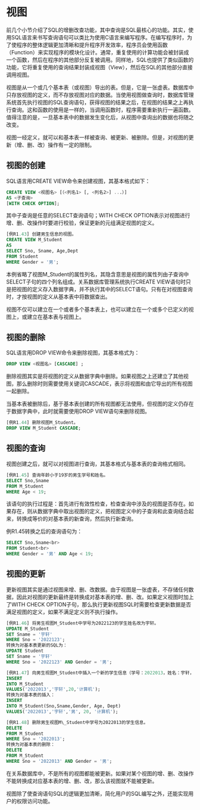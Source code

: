 # 视图

前几个小节介绍了SQL的增删改查功能，其中查询是SQL最核心的功能。其实，使用SQL语言来书写查询语句可以类比为使用C语言来编写程序。在编写程序时，为了使程序的整体逻辑更加清晰和提升程序开发效率，程序员会使用函数（Function）来实现程序的模块化设计。通常，重复使用的计算功能会被封装成一个函数，然后在程序的其他部分反复被调用。同样地，SQL也提供了类似函数的功能，它将重复使用的查询结果封装成视图（View），然后在SQL的其他部分直接调用视图。

视图是从一个或几个基本表（或视图）导出的表。但是，它是一张虚表。数据库中只存放视图的定义，而不存放视图对应的数据。当使用视图做查询时，数据库管理系统首先执行视图的SQL查询语句，获得视图的结果之后，在视图的结果之上再执行查询。这和函数的使用是一样的，当调用函数时，程序需要重新执行一遍函数。值得注意的是，一旦基本表中的数据发生变化后，从视图中查询出的数据也将随之改变。

视图一经定义，就可以和基本表一样被查询、被更新、被删除。但是，对视图的更新（增、删、改）操作有一定的限制。


## 视图的创建

SQL语言用CREATE VIEW命令来创建视图，其基本格式如下：

```SQL
CREATE VIEW <视图名> [（<列名1> [, <列名2>] ...）] 
AS <子查询>
[WITH CHECK OPTION];
```

其中子查询是任意的SELECT查询语句；WITH CHECK OPTION表示对视图进行增、删、改操作时要进行校验，保证更新的元组满足视图的定义。

```SQL
[例R1.43] 创建男生信息的视图。
CREATE VIEW M_Student 
AS
SELECT Sno, Sname, Age,Dept
FROM Student
WHERE Gender = '男';
```

本例省略了视图M_Student的属性列名，其隐含意思是视图的属性列由子查询中SELECT子句的四个列名组成。关系数据库管理系统执行CREATE VIEW语句时只是把视图的定义存入数据字典，并不执行其中的SELECT语句。只有在对视图查询时，才按视图的定义从基本表中将数据查出。

视图不仅可以建立在一个或者多个基本表上，也可以建立在一个或多个已定义的视图上，或建立在基本表与视图上。

## 视图的删除

SQL语言用DROP VIEW命令来删除视图，其基本格式为：

```SQL
DROP VIEW <视图名> [CASCADE] ;
```
删除视图其实是将视图的定义从数据字典中删除。如果视图之上还建立了其他视图，那么删除时则需要使用关键词CASCADE，表示将视图和由它导出的所有视图一起删除。

当基本表被删除后，基于基本表创建的所有视图都无法使用，但视图的定义仍存在于数据字典中，此时就需要使用DROP VIEW语句来删除视图。

```SQL
[例R1.44] 删除视图M_Student。
DROP VIEW M_Student CASCADE;
```

## 视图的查询

视图创建之后，就可以对视图进行查询，其基本格式与基本表的查询格式相同。

```SQL
[例R1.45] 查询年龄小于19岁的男生学号和姓名。
SELECT Sno,Sname
FROM M_Student
WHERE Age < 19;
```

该语句的执行过程是：首先进行有效性检查，检查查询中涉及的视图是否存在。如果存在，则从数据字典中取出视图的定义，把视图定义中的子查询和此查询结合起来，转换成等价的对基本表的新查询，然后执行新查询。

例R1.45转换之后的查询语句为：
```SQL
SELECT Sno,Sname<br>
FROM Student<br>
WHERE Gender = '男' AND Age < 19;
```

## 视图的更新

更新视图其实是通过视图来增、删、改数据。由于视图是一张虚表，不存储任何数据，因此对视图的更新最终是转换成对基本表的增、删、改。如果定义视图时加上了WITH CHECK OPTION子句，那么执行更新视图SQL时需要检查更新数据是否满足视图的定义，如果不满足定义则不执行操作。

```SQL
[例R1.46] 将男生视图M_Student中学号为2022123的学生姓名改为宇轩。
UPDATE M_Student
SET Sname = '宇轩' 
WHERE Sno = '2022123';
转换为对基本表更新的SQL为：
UPDATE Student
SET Sname = '宇轩' 
WHERE Sno = '2022123' AND Gender = '男';
```
```SQL
[例R1.47] 向男生视图M_Student中插入一个新的学生信息（学号：2022013，姓名：宇轩，年龄：20，系：计算机）。
INSERT
INTO M_Student 
VALUES('2022013','宇轩',20,'计算机');
转换为对基本表的插入：
INSERT
INTO M_Student(Sno,Sname,Gender, Age, Dept)
VALUES('2022013','宇轩','男', 20, '计算机');
```
```SQL
[例R1.48] 删除男生视图M\_Student中学号为2022013的学生信息。
DELETE
FROM M_Student
WHERE Sno = '2022013';
转换为对基本表的删除：
DELETE
FROM M_Student
WHERE Sno = '2022013' AND Gender = '男';
```

在关系数据库中，不是所有的视图都能被更新。如果对某个视图的增、删、改操作不能转换成对应基本表的增、删、改，那么该视图就不能被更新。

视图除了使查询语句SQL的逻辑更加清晰，简化用户的SQL编写之外，还能实现用户的权限访问功能。











